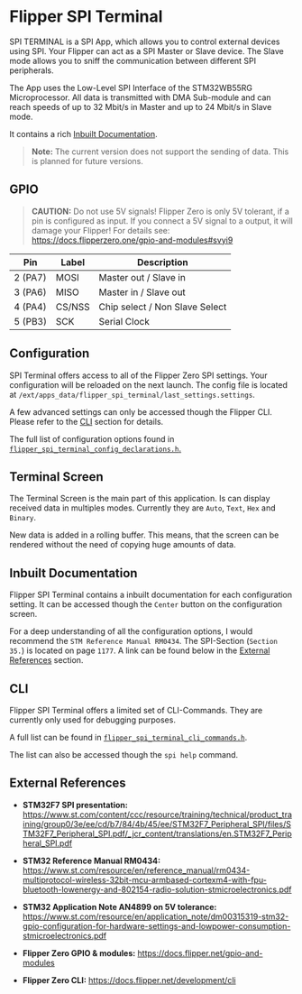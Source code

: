 # Flipper SPI Terminal

SPI TERMINAL is a SPI App, which allows you to control external devices using SPI. Your Flipper can act as a SPI Master or Slave device. The Slave mode allows you to sniff the communication between different SPI peripherals.

The App uses the Low-Level SPI Interface of the STM32WB55RG Microprocessor. All data is transmitted with DMA Sub-module and can reach speeds of up to 32 Mbit/s in Master and up to 24 Mbit/s in Slave mode.

It contains a rich [Inbuilt Documentation](#inbuilt-documentation).

> **Note:** The current version does not support the sending of data. This is planned for future versions.

## GPIO

> **CAUTION:** Do not use 5V signals! Flipper Zero is only 5V tolerant, if a pin is configured as input. If you connect a 5V signal to a output, it will damage your Flipper!
> For details see: <https://docs.flipperzero.one/gpio-and-modules#svyi9>

| Pin | Label | Description |
|---|---|---|
| 2 (PA7) | MOSI | Master out / Slave in |
| 3 (PA6) | MISO | Master in / Slave out |
| 4 (PA4) | CS/NSS | Chip select / Non Slave Select |
| 5 (PB3) | SCK | Serial Clock |

## Configuration

SPI Terminal offers access to all of the Flipper Zero SPI settings. Your configuration will be reloaded on the next launch. The config file is located at `/ext/apps_data/flipper_spi_terminal/last_settings.settings`.

A few advanced settings can only be accessed though the Flipper CLI. Please refer to the [CLI](#cli) section for details.

The full list of configuration options found in [`flipper_spi_terminal_config_declarations.h`.](https://github.com/janwiesemann/flipper-spi-terminal/blob/master/flipper_spi_terminal_config_declarations.h)

## Terminal Screen

The Terminal Screen is the main part of this application. Is can display received data in multiples modes. Currently they are `Auto`, `Text`, `Hex` and `Binary`.

New data is added in a rolling buffer. This means, that the screen can be rendered without the need of copying huge amounts of data.

## Inbuilt Documentation

Flipper SPI Terminal contains a inbuilt documentation for each configuration setting. It can be accessed though the `Center` button on the configuration screen.

For a deep understanding of all the configuration options, I would recommend the `STM Reference Manual RM0434`. The SPI-Section (`Section 35.`) is located on page `1177`. A link can be found below in the [External References](#external-references) section.

## CLI

Flipper SPI Terminal offers a limited set of CLI-Commands. They are currently only used for debugging purposes.

A full list can be found in [`flipper_spi_terminal_cli_commands.h`](https://github.com/janwiesemann/flipper-spi-terminal/blob/master/flipper_spi_terminal_cli_commands.h).

The list can also be accessed though the `spi help` command.

## External References

- **STM32F7 SPI presentation:**
  <https://www.st.com/content/ccc/resource/training/technical/product_training/group0/3e/ee/cd/b7/84/4b/45/ee/STM32F7_Peripheral_SPI/files/STM32F7_Peripheral_SPI.pdf/_jcr_content/translations/en.STM32F7_Peripheral_SPI.pdf>

- **STM32 Reference Manual RM0434:**
  <https://www.st.com/resource/en/reference_manual/rm0434-multiprotocol-wireless-32bit-mcu-armbased-cortexm4-with-fpu-bluetooth-lowenergy-and-802154-radio-solution-stmicroelectronics.pdf>

- **STM32 Application Note AN4899 on 5V tolerance:**
  <https://www.st.com/resource/en/application_note/dm00315319-stm32-gpio-configuration-for-hardware-settings-and-lowpower-consumption-stmicroelectronics.pdf>

- **Flipper Zero GPIO & modules:**
  <https://docs.flipper.net/gpio-and-modules>

- **Flipper Zero CLI:**
  <https://docs.flipper.net/development/cli>
